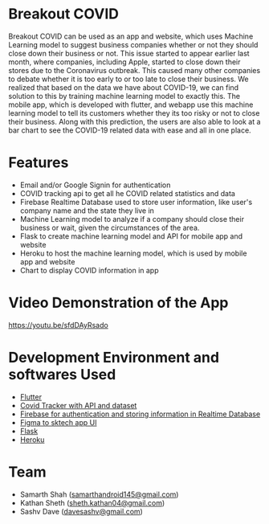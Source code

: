 # Breakout COVID

Breakout COVID can be used as an app and website, which uses Machine Learning model to suggest business companies whether or not they should close down their business or not. This issue started to appear earlier last month, where companies, including Apple, started to close down their stores due to the Coronavirus outbreak. This caused many other companies to debate whether it is too early to or too late to close their business. We realized that based on the data we have about COVID-19, we can find solution to this by training machine learning model to exactly this. The mobile app, which is developed with flutter, and webapp use this machine learning model to tell its customers whether they its too risky or not to close their business. Along with this prediction, the users are also able to look at a bar chart to see the COVID-19 related data with ease and all in one place. 

# Features

* Email and/or Google Signin for authentication 
* COVID tracking api to get all he COVID related statistics and data
* Firebase Realtime Database used to store user information, like user's company name and the state they live in
* Machine Learning model to analyze if a company should close their business or wait, given the circumstances of the area.
* Flask to create machine learning model and API for mobile app and website
* Heroku to host the machine learning model, which is used by mobile app and website
* Chart to display COVID information in app

# Video Demonstration of the App

https://youtu.be/sfdDAyRsado

# Development Environment and softwares Used

* [Flutter](https://flutter.dev/)
* [Covid Tracker with API and dataset](https://covidtracking.com/data)
* [Firebase for authentication and storing information in Realtime Database](https://firebase.google.com/)
* [Figma to sktech app UI](https://www.figma.com/)
* [Flask](https://flask.palletsprojects.com/en/1.1.x/)
* [Heroku](https://www.heroku.com/)

# Team

* Samarth Shah (samarthandroid145@gmail.com)
* Kathan Sheth (sheth.kathan04@gmail.com)
* Sashv Dave (davesashv@gmail.com)
